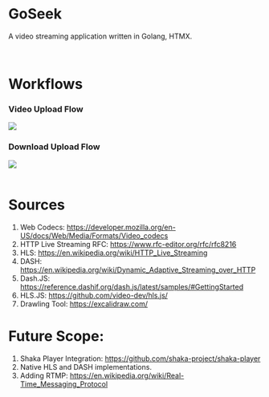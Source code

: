 # GoSeek
A video streaming application written in Golang, HTMX.


<br>

# Workflows
### Video Upload Flow
<image src="internal/Upload_Flow.png">

### Download Upload Flow
<image src="internal/Download_Flow.png">

<br>
<br>

# Sources
1. Web Codecs: https://developer.mozilla.org/en-US/docs/Web/Media/Formats/Video_codecs
1. HTTP Live Streaming RFC: https://www.rfc-editor.org/rfc/rfc8216
1. HLS: https://en.wikipedia.org/wiki/HTTP_Live_Streaming
1. DASH: https://en.wikipedia.org/wiki/Dynamic_Adaptive_Streaming_over_HTTP
1. Dash.JS: https://reference.dashif.org/dash.js/latest/samples/#GettingStarted
1. HLS.JS: https://github.com/video-dev/hls.js/
1. Drawling Tool: https://excalidraw.com/

# Future Scope:
1. Shaka Player Integration: https://github.com/shaka-project/shaka-player
1. Native HLS and DASH implementations.
1. Adding RTMP: https://en.wikipedia.org/wiki/Real-Time_Messaging_Protocol

